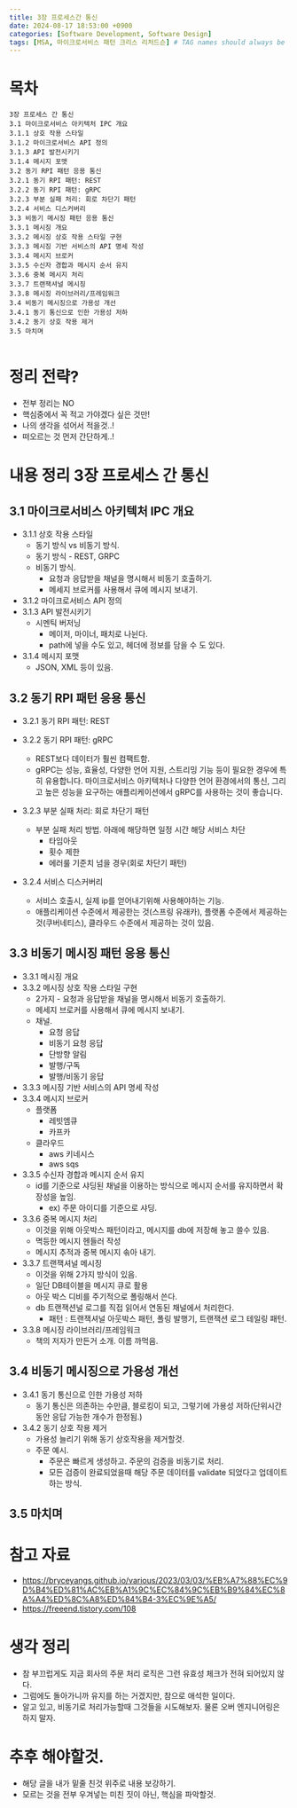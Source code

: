 ```yaml
---
title: 3장 프로세스간 통신
date: 2024-08-17 18:53:00 +0900
categories: [Software Development, Software Design]
tags: [MSA, 마이크로서비스 패턴 크리스 리처드슨] # TAG names should always be lowercase
---
```


# 목차

```
3장 프로세스 간 통신
3.1 마이크로서비스 아키텍처 IPC 개요
3.1.1 상호 작용 스타일
3.1.2 마이크로서비스 API 정의
3.1.3 API 발전시키기
3.1.4 메시지 포맷
3.2 동기 RPI 패턴 응용 통신
3.2.1 동기 RPI 패턴: REST
3.2.2 동기 RPI 패턴: gRPC
3.2.3 부분 실패 처리: 회로 차단기 패턴
3.2.4 서비스 디스커버리
3.3 비동기 메시징 패턴 응용 통신
3.3.1 메시징 개요
3.3.2 메시징 상호 작용 스타일 구현
3.3.3 메시징 기반 서비스의 API 명세 작성
3.3.4 메시지 브로커
3.3.5 수신자 경합과 메시지 순서 유지
3.3.6 중복 메시지 처리
3.3.7 트랜잭셔널 메시징
3.3.8 메시징 라이브러리/프레임워크
3.4 비동기 메시징으로 가용성 개선
3.4.1 동기 통신으로 인한 가용성 저하
3.4.2 동기 상호 작용 제거
3.5 마치며


```

# 정리 전략?

- 전부 정리는 NO
- 핵심중에서 꼭 적고 가야겠다 싶은 것만!
- 나의 생각을 섞어서 적을것..!
- 떠오르는 것 먼저 간단하게..!

# 내용 정리 3장 프로세스 간 통신

## 3.1 마이크로서비스 아키텍처 IPC 개요

- 3.1.1 상호 작용 스타일
  - 동기 방식 vs 비동기 방식.
  - 동기 방식 - REST, GRPC
  - 비동기 방식.
    - 요청과 응답받을 채널을 명시해서 비동기 호출하기.
    - 메세지 브로커를 사용해서 큐에 메시지 보내기.
- 3.1.2 마이크로서비스 API 정의
- 3.1.3 API 발전시키기
  - 시멘틱 버저닝
    - 메이저, 마이너, 패치로 나뉜다.
    - path에 넣을 수도 있고, 헤더에 정보를 담을 수 도 있다.
- 3.1.4 메시지 포맷
  - JSON, XML 등이 있음.

## 3.2 동기 RPI 패턴 응용 통신

- 3.2.1 동기 RPI 패턴: REST
- 3.2.2 동기 RPI 패턴: gRPC

  - REST보다 데이터가 훨씬 컴팩트함.
  - gRPC는 성능, 효율성, 다양한 언어 지원, 스트리밍 기능 등이 필요한 경우에 특히 유용합니다. 마이크로서비스 아키텍처나 다양한 언어 환경에서의 통신, 그리고 높은 성능을 요구하는 애플리케이션에서 gRPC를 사용하는 것이 좋습니다.

- 3.2.3 부분 실패 처리: 회로 차단기 패턴

  - 부분 실패 처리 방법. 아래에 해당하면 일정 시간 해당 서비스 차단
    - 타임아웃
    - 횟수 제한
    - 에러룰 기준치 넘을 경우(회로 차단기 패턴)

- 3.2.4 서비스 디스커버리
  - 서비스 호출시, 실제 ip를 얻어내기위해 사용해야하는 기능.
  - 애플리케이션 수준에서 제공한는 것(스프링 유래카), 플랫폼 수준에서 제공하는 것(쿠버네티스), 클라우드 수준에서 제공하는 것이 있음.

## 3.3 비동기 메시징 패턴 응용 통신

- 3.3.1 메시징 개요
- 3.3.2 메시징 상호 작용 스타일 구현
  - 2가지 - 요청과 응답받을 채널을 명시해서 비동기 호출하기.
  - 메세지 브로커를 사용해서 큐에 메시지 보내기.
  - 채널.
    - 요청 응답
    - 비동기 요청 응답
    - 단방향 알림
    - 발행/구독
    - 발행/비동기 응답
- 3.3.3 메시징 기반 서비스의 API 명세 작성
- 3.3.4 메시지 브로커
  - 플랫폼
    - 레빗엠큐
    - 카프카
  - 클라우드
    - aws 키네시스
    - aws sqs
- 3.3.5 수신자 경합과 메시지 순서 유지
  - id를 기준으로 샤딩된 채널을 이용하는 방식으로 메시지 순서를 유지하면서 확장성을 높임.
    - ex) 주문 아이디를 기준으로 샤딩.
- 3.3.6 중복 메시지 처리
  - 이것을 위해 아웃박스 패턴이라고, 메시지를 db에 저장해 놓고 쓸수 있음.
  - 멱등한 메시지 헨들러 작성
  - 메시지 추적과 중복 메시지 솎아 내기.
- 3.3.7 트랜잭셔널 메시징
  - 이것을 위해 2가지 방식이 있음.
  - 일단 DB테이블을 메시지 큐로 활용
  - 아웃 박스 디비를 주기적으로 폴링해서 쓴다.
  - db 트랜잭션널 로그를 직접 읽어서 연동된 채널에서 처리한다.
    - 패턴 : 트랜잭셔널 아웃박스 패턴, 폴링 발행기, 트랜잭션 로그 테일링 패턴.
- 3.3.8 메시징 라이브러리/프레임워크
  - 책의 저자가 만든거 소개. 이름 까먹음.

## 3.4 비동기 메시징으로 가용성 개선

- 3.4.1 동기 통신으로 인한 가용성 저하
  - 동기 통신은 의존하는 수만큼, 블로킹이 되고, 그렇기에 가용성 저하(단위시간동안 응답 가능한 개수가 한정됨.)
- 3.4.2 동기 상호 작용 제거
  - 가용성 늘리기 위해 동기 상호작용을 제거할것.
  - 주문 예시.
    - 주문은 빠르게 생성하고. 주문의 검증을 비동기로 처리.
    - 모든 검증이 완료되었을때 해당 주문 데이터를 validate 되었다고 업데이트 하는 방식.

## 3.5 마치며

# 참고 자료

- https://bryceyangs.github.io/various/2023/03/03/%EB%A7%88%EC%9D%B4%ED%81%AC%EB%A1%9C%EC%84%9C%EB%B9%84%EC%8A%A4%ED%8C%A8%ED%84%B4-3%EC%9E%A5/
- https://freeend.tistory.com/108

# 생각 정리

- 참 부끄럽게도 지금 회사의 주문 처리 로직은 그런 유효성 체크가 전혀 되어있지 않다.
- 그럼에도 돌아가니까 유지를 하는 거겠지만, 참으로 애석한 일이다.
- 알고 있고, 비동기로 처리가능할때 그것들을 시도해보자. 물론 오버 엔지니어링은 하지 말자.

# 추후 해야할것.

- 해당 글을 내가 밑줄 친것 위주로 내용 보강하기.
- 모르는 것을 전부 우겨넣는 미친 짓이 아닌, 핵심을 파악할것.
